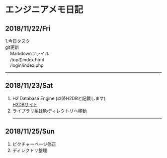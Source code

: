 # エンジニアメモ日記

## 2018/11/22/Fri
1.今日タスク  
    git更新  
    &nbsp;&nbsp;&nbsp;&nbsp;Markdownファイル  
    &nbsp;&nbsp;&nbsp;&nbsp;/topのindex.html  
    &nbsp;&nbsp;&nbsp;&nbsp;/login/index.php
    <hr>
## 2018/11/23/Sat  
1. H2 Database Engine (以降H2DBと記載します)  
    [H2DBサイト](http://www.h2database.com/html/main.html)  
2. ライブラリ系はlibディレクトリへ移動  
    <hr>
## 2018/11/25/Sun  
1. ピクチャーページ修正
2. ディレクトリ整理

